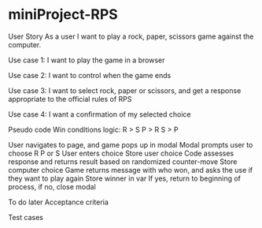 # miniProject-RPS

User Story
As a user I want to play a rock, paper, scissors game against the computer.

Use case 1:
I want to play the game in a browser

Use case 2: 
I want to control when the game ends

Use case 3: 
I want to select rock, paper or scissors, and get a response appropriate to the official rules of RPS

Use case 4: 
I want a confirmation of my selected choice


Pseudo code
Win conditions logic:
R > S
P > R
S > P

User navigates to page, and game pops up in modal 
Modal prompts user to choose R P or S
User enters choice
Store user choice
Code assesses response and returns result based on randomized counter-move
Store computer choice
Game returns message with who won, and asks the use if they want to play again
Store winner in var
If yes, return to beginning of process, if no, close modal



To do later
Acceptance criteria

Test cases
